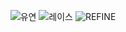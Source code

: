 <div align="center">
  
![유연](https://github.com/Fhese/refine/assets/152943194/d59bad1b-28d7-48b7-9196-a3f68f63e68d)
![레이스](https://github.com/Fhese/refine/assets/152943194/184dc3cb-2f34-4937-a4c1-9ec6ca0b1d6f)
![REFINE](https://github.com/Fhese/refine/assets/152943194/d35c5151-b2c8-4655-a650-f2c14335ed04)
